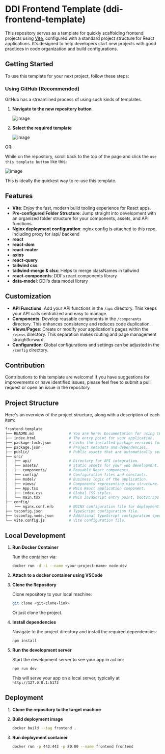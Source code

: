 # DDI Frontend Template (ddi-frontend-template)

This repository serves as a template for quickly scaffolding frontend projects using [Vite](https://vitejs.dev/), configured with a standard project structure for React applications. It's designed to help developers start new projects with good practices in code organization and build configurations.

## Getting Started

To use this template for your next project, follow these steps:

### Using GitHub (Recommended)

GitHub has a streamlined process of using such kinds of templates.

1. **Navigate to the new repository button**

   ![image](https://github.com/DalbergDataInsights/ddi-frontend-template/assets/41194018/1a1b47ba-81c3-47a6-8e85-bea9470bebf8)

2. **Select the required template**

   ![image](https://github.com/DalbergDataInsights/ddi-frontend-template/assets/41194018/adf57f6c-106d-475c-a9bc-cd589b88ea30)

OR:

While on the repository, scroll back to the top of the page and click the `use this template button` like this:

![image](https://github.com/DalbergDataInsights/ddi-frontend-template/assets/41194018/475659a7-71de-4292-82f8-6209099cc09d)

This is ideally the quickest way to re-use this template.

## Features

- **Vite**: Enjoy the fast, modern build tooling experience for React apps.
- **Pre-configured Folder Structure**: Jump straight into development with an organized folder structure for your components, assets, and API functions.
- **Nginx deployment configuration**: nginx config is attached to this repo, including proxy for /api/ backend
- **react**
- **react-dom**
- **react-router**
- **axios**
- **react-query**
- **tailwind css**
- **tailwind-merge & clsx**: Helps to merge classNames in tailwind
- **react-components**: DDI's react components library
- **data-model**: DDI's data model library

## Customization

- **API Functions**: Add your API functions in the `/api` directory. This keeps your API calls centralized and easy to manage.
- **Components**: Develop reusable components in the `/components` directory. This enhances consistency and reduces code duplication.
- **Views/Pages**: Create or modify your application's pages within the `/views` directory. This separation makes routing and page management straightforward.
- **Configuration**: Global configurations and settings can be adjusted in the `/config` directory.

## Contribution

Contributions to this template are welcome! If you have suggestions for improvements or have identified issues, please feel free to submit a pull request or open an issue in the repository.

## Project Structure

Here's an overview of the project structure, along with a description of each item:

```bash
frontend-template
├── README.md                # You are here! Documentation for using this template.
├── index.html               # The entry point for your application.
├── package-lock.json        # Locks the installed package versions for consistency.
├── package.json             # Project metadata and dependencies.
├── public/                  # Public assets that are automatically served under /.
├── src/
│   ├── api/                 # Directory for API integration.
│   ├── assets/              # Static assets for your web development.
│   ├── components/          # Reusable React components.
│   ├── config/              # Configuration files and constants.
│   ├── model/               # Business logic of the application.
│   ├── views/               # Components representing view structure.
│   ├── App.tsx              # Main React application component.
│   ├── index.css            # Global CSS styles.
│   └── main.tsx             # Main JavaScript entry point, bootstraps React app.
├── config/
│   └── nginx.conf.erb       # NGINX configuration file for deployment.
├── tsconfig.json            # TypeScript configuration file.
├── tsconfig.node.json       # Additional TypeScript configuration specific to Node.js.
└── vite.config.js           # Vite configuration file.
```

## Local Development

1. **Run Docker Container**

   Run the container via:

   ```bash
   docker run -d -i --name <your-project-name> node-dev
   ```

2. **Attach to a docker container using VSCode**

3. **Clone the Repository**

   Clone repository to your local machine:

   ```bash
   git clone <git-clone-link>
   ```

   Or just clone the project.

4. **Install dependencies**

   Navigate to the project directory and install the required dependencies:

   ```bash
   npm install
   ```

5. **Run the development server**

   Start the development server to see your app in action:

   ```bash
   npm run dev
   ```

   This will serve your app on a local server, typically at `http://127.0.0.1:5173`

## Deployment

1. **Clone the repository to the target machine**

2. **Build deployment image**

   ```bash
   docker build --tag frontend .
   ```

3. **Run deployment container**

   ```bash
   docker run -p 443:443 -p 80:80 --name frontend frontend
   ```
